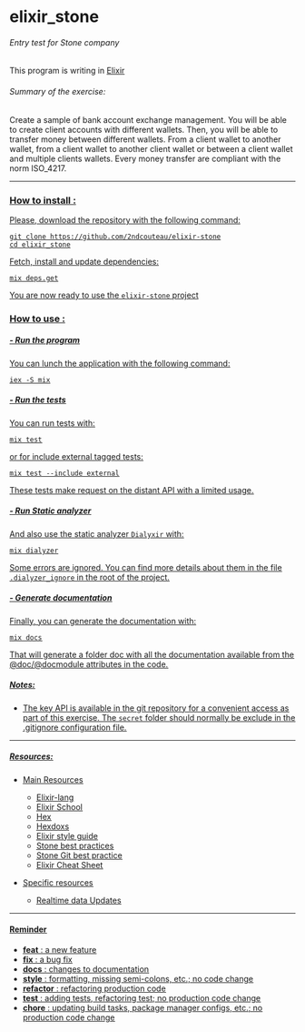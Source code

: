 # elixir_stone
###### Entry test for Stone company

This program is writing in [Elixir](https://elixir-lang.org/)

###### Summary of the exercise:

Create a sample of bank account exchange management.
You will be able to create client accounts with different wallets.
Then, you will be able to transfer money between different wallets.
From a client wallet to another wallet, from a client wallet to another
client wallet or between a client wallet and multiple clients wallets.
Every money transfer are compliant with the norm ISO_4217.

---
### <u>How to install :

Please, download the repository with the following command:

```
git clone https://github.com/2ndcouteau/elixir-stone
cd elixir_stone
```

Fetch, install and update dependencies:
```
mix deps.get
```

You are now ready to use the `elixir-stone` project

### <u>How to use :

##### <u>- Run the program
You can lunch the application with the following command:
```
iex -S mix
```

##### <u>- Run the tests
You can run tests with:
```
mix test
```
or for include external tagged tests:
```
mix test --include external
```
These tests make request on the distant API with a limited usage.

##### <u>- Run Static analyzer
And also use the static analyzer `Dialyxir` with:
```
mix dialyzer
```
Some errors are ignored. You can find more details about them in the file
`.dialyzer_ignore` in the root of the project.

##### <u>- Generate documentation
Finally, you can generate the documentation with:
```
mix docs
```
That will generate a folder doc with all the documentation available from the
@doc/@docmodule attributes in the code.

##### Notes:
- The key API is available in the git repository for a convenient access as part
of this exercise.
The `secret` folder should normally be exclude in the .gitignore configuration
file.
---

##### Resources:
- Main Resources
	- [Elixir-lang](https://elixir-lang.org/getting-started/introduction.html)
	- [Elixir School](https://elixirschool.com/en/)
	- [Hex](https://hex.pm/)
	- [Hexdoxs](https://hexdocs.pm/elixir/master/Kernel.html)
	- [Elixir style guide](https://github.com/gusaiani/elixir_style_guide)
	- [Stone best practices](https://github.com/stone-payments/stoneco-best-practices)
	- [Stone Git best practice](https://github.com/stone-payments/stoneco-best-practices/blob/master/gitStyleGuide/README.md)
	- [Elixir Cheat Sheet](https://media.pragprog.com/titles/elixir/ElixirCheat.pdf)


- Specific resources
	- [Realtime data Updates](https://www.poeticoding.com/realtime-market-data-updates-with-elixir/)

---

#### Reminder

-  **feat** :
	a new feature
-  **fix** :
	a bug fix
-  **docs** :
	changes to documentation
-  **style** :
	formatting, missing semi-colons, etc.; no code change
-  **refactor** :
	refactoring production code
-  **test** :
	adding tests, refactoring test; no production code change
-  **chore** :
	updating build tasks, package manager configs, etc.; no production code change
